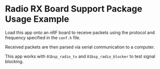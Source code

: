 # Radio RX Board Support Package Usage Example

Load this app onto an nRF board to receive packets using the protocol and frequency specified in the `conf.h` file.

Received packets are then parsed via serial communication to a computer.

This app works with `01bsp_radio_tx` and `01bsp_radio_blocker` to test signal blocking.
